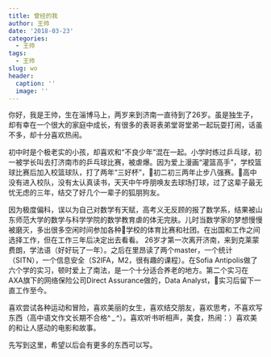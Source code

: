 ```yaml
---
title: 曾经的我
author: 王帅
date: '2018-03-23'
categories:
  - 王帅
tags:
  - 王帅
slug: wo
header:
  caption: ''
  image: ''
---
```



你好，我是王帅，生在淄博马上，两岁来到济南一直待到了26岁。虽是独生子，却有幸在一个很大的家庭中成长，有很多的表哥表弟堂哥堂弟一起玩耍打闹，话虽不多，却十分喜欢热闹。

初中时是个极老实的小孩，却喜欢和“不良少年”混在一起。小学时练过乒乓球，初一被学长叫去打济南市的乒乓球比赛，被虐爆。因为爱上漫画“灌篮高手”，学校篮球比赛后加入校篮球队，打了两年“三好杯”，初二初三两年止步八强赛。高中没有进入校队，没有太认真读书，天天中午呼朋唤友去球场打球，过了这辈子最无忧无虑的三年，结交了好几个一辈子的狐朋狗友。

因为极度偏科，误以为自己对数学有天赋，高考义无反顾的报了数学系，结果被山东师范大学的数学与科学学院的数学教育虐的体无完肤。儿时当数学家的梦想慢慢被磨灭，多出很多空闲时间参加各种学校的体育比赛和社团。在出国和工作之间选择工作，但在工作三年后决定出去看看。
26岁才第一次离开济南，来到克莱蒙费朗，学法语（好好玩了一年）。之后在里昂读了两个master，一个统计（SITN），一个信息安全（S2IFA，M2，很有趣的课程）。在Sofia Antipolis做了六个学的实习，顿时爱上了南法，是一个十分适合养老的地方。第二个实习在AXA旗下的网络保险公司Direct Assurance做的，Data Analyst，实习后留下一直工作至今。

喜欢尝试各种运动和冒险，喜欢美丽的女生，喜欢结交朋友，喜欢思考，不喜欢写东西（高中语文作文长期不合格^ _ ^）。喜欢听书听相声，美食，热闹：）喜欢美的和让人感动的电影和故事。

先写到这里，希望以后会有更多的东西可以写。